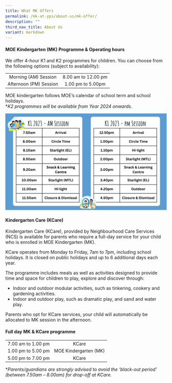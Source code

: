```yaml
---
title: What MK Offers
permalink: /mk-at-yps/about-us/mk-offer/
description: ""
third_nav_title: About Us
variant: markdown
---
```

#### **MOE Kindergarten (MK) Programme &amp; Operating hours**
We offer 4-hour K1 and K2 programmes for children. You can choose from the following options (subject to availability):

| | |
| :--------: | :--------: |
| Morning (AM) Session | 8.00 am to 12.00 pm |
| Afternoon (PM) Session | 1.00 pm to 5.00pm |

MOE kindergarten follows MOE’s calendar of school term and school holidays.
<br>**K2 programmes will be available from Year 2024 onwards.*

![](/images/MK%20YPS/About%20Us/mk_daily_schedule.png)

#### **Kindergarten Care (KCare)**
Kindergarten Care (KCare), provided by Neighbourhood Care Services (NCS) is available for parents who require a full-day service for your child who is enrolled in MOE Kindergarten (MK).

KCare operates from Monday to Friday, 7am to 7pm, including school holidays. It is closed on public holidays and up to 6 additional days each year.

The programme includes meals as well as activities designed to provide time and space for children to play, explore and discover through:
* Indoor and outdoor modular activities, such as tinkering, cookery and gardening activities.
* Indoor and outdoor play, such as dramatic play, and sand and water play.

Parents who opt for KCare services, your child will automatically be allocated to MK session in the afternoon.

#### **Full day MK &amp; KCare programme**

| | |
| :--------: | :--------: |
| 7.00 am to 1.00 pm | KCare |
| 1.00 pm to 5.00 pm | MOE Kindergarten (MK) |
| 5.00 pm to 7.00 pm | KCare |

**Parents/guardians are strongly advised to avoid the ‘black-out period’ (between 7.50am – 8.00am) for drop-off at KCare.*
